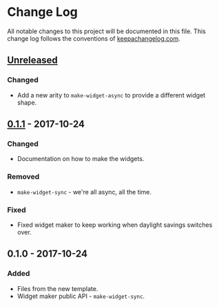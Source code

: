 # Change Log
All notable changes to this project will be documented in this file. This change log follows the conventions of [keepachangelog.com](http://keepachangelog.com/).

## [Unreleased]
### Changed
- Add a new arity to `make-widget-async` to provide a different widget shape.

## [0.1.1] - 2017-10-24
### Changed
- Documentation on how to make the widgets.

### Removed
- `make-widget-sync` - we're all async, all the time.

### Fixed
- Fixed widget maker to keep working when daylight savings switches over.

## 0.1.0 - 2017-10-24
### Added
- Files from the new template.
- Widget maker public API - `make-widget-sync`.

[Unreleased]: https://github.com/your-name/kangfka-web/compare/0.1.1...HEAD
[0.1.1]: https://github.com/your-name/kangfka-web/compare/0.1.0...0.1.1
